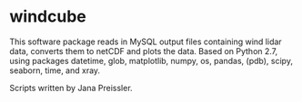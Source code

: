 # windcube

This software package reads in MySQL output files containing wind lidar data, converts them to netCDF and plots the data.
Based on Python 2.7, using packages datetime, glob, matplotlib, numpy, os, pandas, (pdb), scipy, seaborn, time, and xray.

Scripts written by Jana Preissler.
